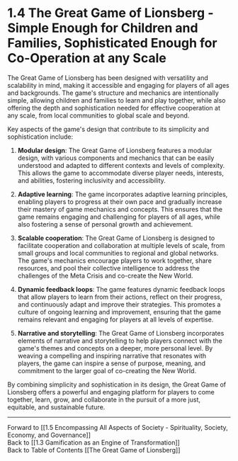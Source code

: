 # 1.4 The Great Game of Lionsberg - Simple Enough for Children and Families, Sophisticated Enough for Co-Operation at any Scale

The Great Game of Lionsberg has been designed with versatility and scalability in mind, making it accessible and engaging for players of all ages and backgrounds. The game's structure and mechanics are intentionally simple, allowing children and families to learn and play together, while also offering the depth and sophistication needed for effective cooperation at any scale, from local communities to global scale and beyond. 

Key aspects of the game's design that contribute to its simplicity and sophistication include:

1.  **Modular design**: The Great Game of Lionsberg features a modular design, with various components and mechanics that can be easily understood and adapted to different contexts and levels of complexity. This allows the game to accommodate diverse player needs, interests, and abilities, fostering inclusivity and accessibility.
    
2.  **Adaptive learning**: The game incorporates adaptive learning principles, enabling players to progress at their own pace and gradually increase their mastery of game mechanics and concepts. This ensures that the game remains engaging and challenging for players of all ages, while also fostering a sense of personal growth and achievement.
    
3.  **Scalable cooperation**: The Great Game of Lionsberg is designed to facilitate cooperation and collaboration at multiple levels of scale, from small groups and local communities to regional and global networks. The game's mechanics encourage players to work together, share resources, and pool their collective intelligence to address the challenges of the Meta Crisis and co-create the New World.
    
4.  **Dynamic feedback loops**: The game features dynamic feedback loops that allow players to learn from their actions, reflect on their progress, and continuously adapt and improve their strategies. This promotes a culture of ongoing learning and improvement, ensuring that the game remains relevant and engaging for players at all levels of expertise.
    
5.  **Narrative and storytelling**: The Great Game of Lionsberg incorporates elements of narrative and storytelling to help players connect with the game's themes and concepts on a deeper, more personal level. By weaving a compelling and inspiring narrative that resonates with players, the game can inspire a sense of purpose, meaning, and commitment to the larger goal of co-creating the New World.
    

By combining simplicity and sophistication in its design, the Great Game of Lionsberg offers a powerful and engaging platform for players to come together, learn, grow, and collaborate in the pursuit of a more just, equitable, and sustainable future.

____

Forward to [[1.5 Encompassing All Aspects of Society - Spirituality, Society, Economy, and Governance]]  
Back to [[1.3 Gamification as an Engine of Transformation]]  
Back to Table of Contents [[The Great Game of Lionsberg]]  